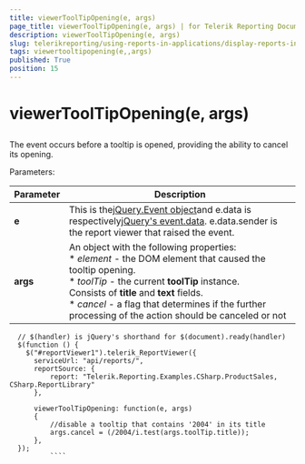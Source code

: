 ```yaml
---
title: viewerToolTipOpening(e, args)
page_title: viewerToolTipOpening(e, args) | for Telerik Reporting Documentation
description: viewerToolTipOpening(e, args)
slug: telerikreporting/using-reports-in-applications/display-reports-in-applications/web-application/html5-report-viewer/api-reference/reportviewer/events/viewertooltipopening(e,-args)
tags: viewertooltipopening(e,,args)
published: True
position: 15
---
```


# viewerToolTipOpening(e, args)



## 

The event occurs before a tooltip is opened, providing the ability to cancel its opening.

Parameters:


| Parameter | Description |
| ------ | ------ |
| __e__ |This is the[jQuery.Event object](https://api.jquery.com/category/events/event-object/)and e.data is respectively[jQuery's event.data](https://api.jquery.com/event.data/). e.data.sender is the report viewer that raised the event.|
| __args__ |An object with the following properties:<br/>*  *element* - the DOM element that caused the tooltip opening.<br/>*  *toolTip* - the current __toolTip__ instance. <br/>                    Consists of __title__ and __text__ fields.<br/>*  *cancel* - a flag that determines if the further processing of the action should be canceled or not|




````
  // $(handler) is jQuery's shorthand for $(document).ready(handler)
  $(function () {
    $("#reportViewer1").telerik_ReportViewer({
      serviceUrl: "api/reports/",
      reportSource: {
          report: "Telerik.Reporting.Examples.CSharp.ProductSales, CSharp.ReportLibrary"
      },
      
      viewerToolTipOpening: function(e, args)
      {
          //disable a tooltip that contains '2004' in its title
          args.cancel = (/2004/i.test(args.toolTip.title));
      },
  });
          ````


